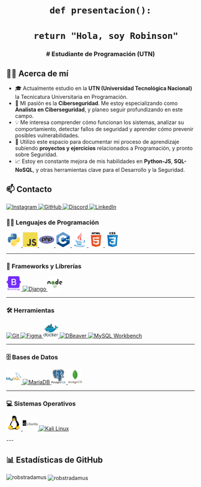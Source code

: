<h1 align="center"><code>def presentacion():<br>&nbsp;&nbsp;&nbsp;&nbsp; 
  return "Hola, soy Robinson"</code></h1>
<h3 align="center"># Estudiante de Programación (UTN)</h3>

## 🧑‍💻 Acerca de mí

- 🎓 Actualmente estudio en la **UTN (Universidad Tecnológica Nacional)** la Tecnicatura Universitaria en Programación.
- 🔐 Mi pasión es la **Ciberseguridad**. Me estoy especializando como **Analista en Ciberseguridad**, y planeo seguir profundizando en este campo.
- 💡 Me interesa comprender cómo funcionan los sistemas, analizar su comportamiento, detectar fallos de seguridad y aprender cómo prevenir posibles vulnerabilidades.
- 🧠 Utilizo este espacio para documentar mi proceso de aprendizaje subiendo **proyectos y ejercicios** relacionados a Programación, y pronto sobre Seguridad.
- 📈 Estoy en constante mejora de mis habilidades en **Python-JS**, **SQL-NoSQL**, y otras herramientas clave para el Desarrollo y la Seguridad.


## 📫 Contacto

<p align="left">
  <a href="https://instagram.com/robcabj" target="_blank">
    <img src="https://raw.githubusercontent.com/rahuldkjain/github-profile-readme-generator/master/src/images/icons/Social/instagram.svg" alt="Instagram" width="40" height="40" />
  </a>
  <a href="https://github.com/robstradamus" target="_blank">
    <img src="https://raw.githubusercontent.com/rahuldkjain/github-profile-readme-generator/master/src/images/icons/Social/github.svg" alt="GitHub" width="40" height="40" />
  </a>
  <a href="https://discord.com/users/449310655221071876" target="_blank">
    <img src="https://images.icon-icons.com/3053/PNG/512/discord_macos_bigsur_icon_190238.png" alt="Discord" width="40" height="40"/>
  </a>
  <a href="https://linkedin.com/in/robstradammus" target="_blank">
    <img src="https://static.vecteezy.com/system/resources/previews/023/986/926/non_2x/linkedin-logo-linkedin-logo-transparent-linkedin-icon-transparent-free-free-png.png" alt="LinkedIn" width="40" height="40"/>
  </a>
</p>

### 🧑‍💻 Lenguajes de Programación

<p align="left">
  <a href="https://www.python.org" target="_blank" rel="noreferrer">
    <img src="https://raw.githubusercontent.com/devicons/devicon/master/icons/python/python-original.svg" alt="Python" width="40" height="40"/>
  </a>
  <a href="https://developer.mozilla.org/en-US/docs/Web/JavaScript" target="_blank" rel="noreferrer">
    <img src="https://raw.githubusercontent.com/devicons/devicon/master/icons/javascript/javascript-original.svg" alt="JavaScript" width="40" height="40"/>
  </a>
  <a href="https://www.php.net" target="_blank" rel="noreferrer">
    <img src="https://raw.githubusercontent.com/devicons/devicon/master/icons/php/php-original.svg" alt="PHP" width="40" height="40"/>
  </a>
  <a href="https://www.w3schools.com/cpp/" target="_blank" rel="noreferrer">
    <img src="https://raw.githubusercontent.com/devicons/devicon/master/icons/cplusplus/cplusplus-original.svg" alt="C++" width="40" height="40"/>
  </a>
  <a href="https://www.java.com/" target="_blank" rel="noreferrer">
    <img src="https://raw.githubusercontent.com/devicons/devicon/master/icons/java/java-original.svg" alt="Java" width="40" height="40"/>
  </a>
  <a href="https://www.w3schools.com/html/" target="_blank" rel="noreferrer">
    <img src="https://raw.githubusercontent.com/devicons/devicon/master/icons/html5/html5-original-wordmark.svg" alt="HTML5" width="40" height="40"/>
  </a>
  <a href="https://www.w3schools.com/css/" target="_blank" rel="noreferrer">
    <img src="https://raw.githubusercontent.com/devicons/devicon/master/icons/css3/css3-original-wordmark.svg" alt="CSS3" width="40" height="40"/>
  </a>
</p>

---

### 🧩 Frameworks y Librerías

<p align="left">
  <a href="https://getbootstrap.com" target="_blank" rel="noreferrer">
    <img src="https://raw.githubusercontent.com/devicons/devicon/master/icons/bootstrap/bootstrap-plain-wordmark.svg" alt="Bootstrap" width="40" height="40"/>
  </a>
  <a href="https://www.djangoproject.com/" target="_blank" rel="noreferrer">
    <img src="https://cdn.worldvectorlogo.com/logos/django.svg" alt="Django" width="40" height="40"/>
  </a>
  <a href="https://nodejs.org" target="_blank" rel="noreferrer">
    <img src="https://raw.githubusercontent.com/devicons/devicon/master/icons/nodejs/nodejs-original-wordmark.svg" alt="Node.js" width="40" height="40"/>
  </a>
</p>

---

### 🛠️ Herramientas

<p align="left">
  <a href="https://git-scm.com/" target="_blank" rel="noreferrer">
    <img src="https://www.vectorlogo.zone/logos/git-scm/git-scm-icon.svg" alt="Git" width="40" height="40"/>
  </a>
  <a href="https://www.figma.com/" target="_blank" rel="noreferrer">
    <img src="https://www.vectorlogo.zone/logos/figma/figma-icon.svg" alt="Figma" width="40" height="40"/>
  </a>
  <a href="https://www.docker.com/" target="_blank" rel="noreferrer">
    <img src="https://raw.githubusercontent.com/devicons/devicon/master/icons/docker/docker-original-wordmark.svg" alt="Docker" width="40" height="40"/>
  </a>
 <a href="https://dbeaver.io/" target="_blank" rel="noreferrer">
  <img src="https://upload.wikimedia.org/wikipedia/commons/b/b5/DBeaver_logo.svg" alt="DBeaver" width="40" height="40"/>
 </a>
  <a href="https://www.mysql.com/products/workbench/" target="_blank" rel="noreferrer">
    <img src="https://www.mysql.com/common/logos/logo-mysql-170x115.png" alt="MySQL Workbench" width="40" height="40"/>
  </a>
</p>

---

### 🗄️ Bases de Datos

<p align="left">
  <a href="https://www.mysql.com/" target="_blank" rel="noreferrer">
    <img src="https://raw.githubusercontent.com/devicons/devicon/master/icons/mysql/mysql-original-wordmark.svg" alt="MySQL" width="40" height="40"/>
  </a>
  <a href="https://mariadb.org/" target="_blank" rel="noreferrer">
    <img src="https://www.vectorlogo.zone/logos/mariadb/mariadb-icon.svg" alt="MariaDB" width="40" height="40"/>
  </a>
  <a href="https://www.postgresql.org" target="_blank" rel="noreferrer">
    <img src="https://raw.githubusercontent.com/devicons/devicon/master/icons/postgresql/postgresql-original-wordmark.svg" alt="PostgreSQL" width="40" height="40"/>
  </a>
  <a href="https://www.mongodb.com/" target="_blank" rel="noreferrer">
    <img src="https://raw.githubusercontent.com/devicons/devicon/master/icons/mongodb/mongodb-original-wordmark.svg" alt="MongoDB" width="40" height="40"/>
  </a>
</p>

---

### 💻 Sistemas Operativos

<p align="left">
  <a href="https://www.linux.org/" target="_blank" rel="noreferrer">
    <img src="https://raw.githubusercontent.com/devicons/devicon/master/icons/linux/linux-original.svg" alt="Linux" width="40" height="40"/>
  </a>
  <a href="https://ubuntu.com/" target="_blank" rel="noreferrer">
    <img src="https://raw.githubusercontent.com/devicons/devicon/master/icons/ubuntu/ubuntu-plain-wordmark.svg" alt="Ubuntu" width="40" height="40"/>
  </a>
  <a href="https://www.kali.org/" target="_blank" rel="noreferrer">
    <img src="https://upload.wikimedia.org/wikipedia/commons/2/2b/Kali-dragon-icon.svg" alt="Kali Linux" width="40" height="40"/>
  </a>
</p>
---

## 📊 Estadísticas de GitHub
<p>
  <img align="left" src="https://github-readme-stats.vercel.app/api/top-langs?username=robstradamus&show_icons=true&locale=en&layout=compact&theme=default" alt="robstradamus" />
</p>

<p>
  &nbsp;<img align="center" src="https://github-readme-stats.vercel.app/api?username=robstradamus&show_icons=true&locale=en&theme=default" alt="robstradamus" />
</p>
